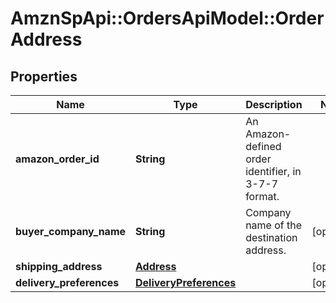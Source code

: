 # AmznSpApi::OrdersApiModel::OrderAddress

## Properties
Name | Type | Description | Notes
------------ | ------------- | ------------- | -------------
**amazon_order_id** | **String** | An Amazon-defined order identifier, in 3-7-7 format. | 
**buyer_company_name** | **String** | Company name of the destination address. | [optional] 
**shipping_address** | [**Address**](Address.md) |  | [optional] 
**delivery_preferences** | [**DeliveryPreferences**](DeliveryPreferences.md) |  | [optional] 

